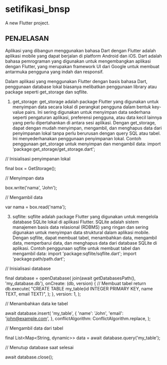 # setifikasi_bnsp

A new Flutter project.

## PENJELASAN

Aplikasi yang dibangun menggunakan bahasa Dart dengan Flutter adalah aplikasi mobile yang dapat berjalan di platform Android dan iOS. Dart adalah bahasa pemrograman yang digunakan untuk mengembangkan aplikasi dengan Flutter, yang merupakan framework UI dari Google untuk membuat antarmuka pengguna yang indah dan responsif.

Dalam aplikasi yang menggunakan Flutter dengan basis bahasa Dart, penggunaan database lokal biasanya melibatkan penggunaan library atau package seperti get_storage dan sqflite. 

1. get_storage:
get_storage adalah package Flutter yang digunakan untuk menyimpan data secara lokal di perangkat pengguna dalam bentuk key-value pairs. Ini sering digunakan untuk menyimpan data sederhana seperti pengaturan aplikasi, preferensi pengguna, atau data kecil lainnya yang perlu dipertahankan di antara sesi aplikasi.
Dengan get_storage, dapat dengan mudah menyimpan, mengambil, dan menghapus data dari penyimpanan lokal tanpa perlu berurusan dengan query SQL atau tabel. Ini menyederhanakan penggunaan penyimpanan lokal.
Contoh penggunaan get_storage untuk menyimpan dan mengambil data:
import 'package:get_storage/get_storage.dart';

// Inisialisasi penyimpanan lokal

final box = GetStorage();

// Menyimpan data

box.write('nama', 'John');

// Mengambil data

var nama = box.read('nama');

3. sqflite:
sqflite adalah package Flutter yang digunakan untuk mengelola database SQLite lokal di aplikasi Flutter. SQLite adalah sistem manajemen basis data relasional (RDBMS) yang ringan dan sering digunakan untuk menyimpan data struktural dalam aplikasi mobile.
Dengan sqflite, dapat membuat tabel, menambahkan data, mengambil data, memperbarui data, dan menghapus data dari database SQLite di aplikasi.
Contoh penggunaan sqflite untuk membuat tabel dan mengambil data:
import 'package:sqflite/sqflite.dart';
import 'package:path/path.dart';

// Inisialisasi database

final database = openDatabase(
  join(await getDatabasesPath(), 'my_database.db'),
  onCreate: (db, version) {
    // Membuat tabel
    return db.execute(
      "CREATE TABLE my_table(id INTEGER PRIMARY KEY, name TEXT, email TEXT)",
    );
  },
  version: 1,
);

// Menambahkan data ke tabel

await database.insert(
  'my_table',
  {
    'name': 'John',
    'email': 'john@example.com',
  },
  conflictAlgorithm: ConflictAlgorithm.replace,
);


// Mengambil data dari tabel

final List<Map<String, dynamic>> data = await database.query('my_table');

// Menutup database saat selesai

await database.close();


